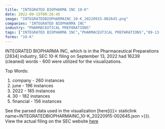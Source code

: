```yaml
---
title: "INTEGRATED BIOPHARMA INC 10-K"
date: 2022-09-15T00:26:45
image: "INTEGRATEDBIOPHARMAINC_10-K_20220915-002645.png"
companies: "INTEGRATED BIOPHARMA INC"
industry: "PHARMACEUTICAL PREPARATIONS"
tags: ["INTEGRATED BIOPHARMA INC","PHARMACEUTICAL PREPARATIONS","09-13-2022","10-K"]
forms: "10-K"
---
```

INTEGRATED BIOPHARMA INC, which is in the Pharmaceutical Preparations [2834] industry, SEC 10-K filing on September 13, 2022 had 16239 (cleaned) words - 600 were utilized for the visualizations.

Top Words:
1. company - 260 instances
2. june - 196 instances
3. 2022 - 185 instances
4. 30 - 182 instances
5. financial - 156 instances


See the parsed data used in the visualization [here]({{< staticlink name=INTEGRATEDBIOPHARMAINC_10-K_20220915-002645.json >}}).  
View the actual filing on the SEC website [here](https://www.sec.gov/Archives/edgar/data/1016504/0001437749-22-022334.txt)